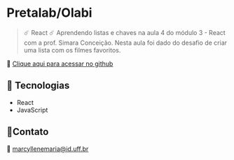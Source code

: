 #  Pretalab/Olabi

> ☄️ React ☄️
Aprendendo listas e chaves na aula 4 do módulo 3 - React com a prof. Simara Conceição.
Nesta aula foi dado do desafio de criar uma lista com os filmes favoritos.

🔗 [ Clique aqui para acessar no github ](https://github.com/MarcylleneMaria/Aula4-React-Pretalab)


##  🌌 Tecnologias

- React
- JavaScript

##  📍Contato

📧 marcyllenemaria@id.uff.br